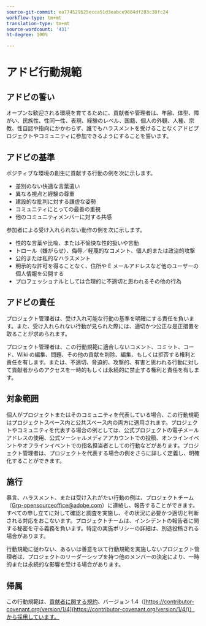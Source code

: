 ```yaml
---
source-git-commit: ea774529b25ecca51d3eabce9884df283c38fc24
workflow-type: tm+mt
translation-type: tm+mt
source-wordcount: '431'
ht-degree: 100%

---
```

# アドビ行動規範

## アドビの誓い

オープンな歓迎される環境を育てるために、貢献者や管理者は、年齢、体型、障がい、民族性、性同一性、表現、経験のレベル、国籍、個人の外観、人種、宗教、性自認や指向にかかわらず、誰でもハラスメントを受けることなくアドビプロジェクトやコミュニティに参加できるようにすることを誓います。

## アドビの基準

ポジティブな環境の創生に貢献する行動の例を次に示します。

* 差別のない快適な言葉遣い
* 異なる視点と経験の尊重
* 建設的な批判に対する謙虚な姿勢
* コミュニティにとっての最善の重視
* 他のコミュニティメンバーに対する共感

参加者による受け入れられない動作の例を次に示します。

* 性的な言葉や比喩、または不愉快な性的扱いや言動
* トロール（嫌がらせ）、侮辱／軽蔑的なコメント、個人的または政治的攻撃
* 公的または私的なハラスメント
* 明示的な許可を得ることなく、住所や E メールアドレスなど他のユーザーの個人情報を公開する
* プロフェッショナルとしては合理的に不適切と思われるその他の行為

## アドビの責任

プロジェクト管理者は、受け入れ可能な行動の基準を明確にする責任を負います。また、受け入れられない行動が見られた際には、適切かつ公正な是正措置を取ることが求められます。

プロジェクト管理者は、この行動規範に適合しないコメント、コミット、コード、Wiki の編集、問題、その他の貢献を削除、編集、もしくは拒否する権利と責任を有します。または、不適切、脅迫的、攻撃的、有害と思われる行動に対して貢献者からのアクセスを一時的もしくは永続的に禁止する権利と責任を有します。

## 対象範囲

個人がプロジェクトまたはそのコミュニティを代表している場合、この行動規範はプロジェクトスペース内と公共スペース内の両方に適用されます。プロジェクトやコミュニティを代表する場合の例としては、公式プロジェクトの電子メールアドレスの使用、公式ソーシャルメディアアカウントでの投稿、オンラインイベントやオフラインイベントでの指名担当者としての行動などがあります。プロジェクト管理者は、プロジェクトを代表する場合の例をさらに詳しく定義し、明確化することができます。

## 施行

暴言、ハラスメント、または受け入れがたい行動の例は、プロジェクトチーム（Grp-opensourceoffice@adobe.com）に連絡し、報告することができます。すべての申し立てに対して確認と調査を実施し、その状況に必要かつ適切と判断される対応をおこないます。プロジェクトチームは、インシデントの報告者に関する秘密を守る義務を負います。特定の実施ポリシーの詳細は、別途投稿される場合があります。

行動規範に従わない、あるいは善意を以て行動規範を実施しないプロジェクト管理者は、プロジェクトのリーダーシップを持つ他のメンバーの決定により、一時的または永続的な影響を受ける場合があります。

## 帰属

この行動規範は、[貢献者に関する規約](https://contributor-covenant.org)、バージョン 1.4（[https://contributor-covenant.org/version/1/4](https://contributor-covenant.org/version/1/4/)）から採用しています。
